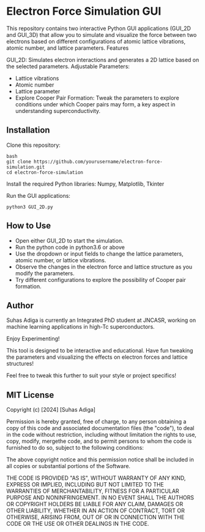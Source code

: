 # Electron Force Simulation GUI

This repository contains two interactive Python GUI applications (GUI_2D and GUI_3D) that allow you to simulate and visualize the force between two electrons based on different configurations of atomic lattice vibrations, atomic number, and lattice parameters.
Features

 GUI_2D: Simulates electron interactions and generates a 2D lattice based on the selected parameters.
    Adjustable Parameters:
   - Lattice vibrations
   - Atomic number
   - Lattice parameter
   - Explore Cooper Pair Formation: Tweak the parameters to explore conditions under which Cooper pairs may form, a key aspect in understanding superconductivity.

    

## Installation

Clone this repository:

    bash
    git clone https://github.com/yourusername/electron-force-simulation.git
    cd electron-force-simulation

Install the required Python libraries: Numpy, Matplotlib, Tkinter


Run the GUI applications:

    python3 GUI_2D.py
    
## How to Use


- Open either GUI_2D to start the simulation.
- Run the python code in python3.6 or above
- Use the dropdown or input fields to change the lattice parameters, atomic number, or lattice vibrations.
- Observe the changes in the electron force and lattice structure as you modify the parameters.
- Try different configurations to explore the possibility of Cooper pair formation.

## Author

Suhas Adiga is currently an Integrated PhD student at JNCASR, working on machine learning applications in high-Tc superconductors.

Enjoy Experimenting!

This tool is designed to be interactive and educational. Have fun tweaking the parameters and visualizing the effects on electron forces and lattice structures!

Feel free to tweak this further to suit your style or project specifics!


## MIT License

Copyright (c) [2024] [Suhas Adiga]

Permission is hereby granted, free of charge, to any person obtaining a copy
of this code and associated documentation files (the "code"), to deal
in the code without restriction, including without limitation the rights
to use, copy, modify, mergethe code, and to permit persons to whom the code is
furnished to do so, subject to the following conditions:

The above copyright notice and this permission notice shall be included in all
copies or substantial portions of the Software.

THE CODE IS PROVIDED "AS IS", WITHOUT WARRANTY OF ANY KIND, EXPRESS OR
IMPLIED, INCLUDING BUT NOT LIMITED TO THE WARRANTIES OF MERCHANTABILITY,
FITNESS FOR A PARTICULAR PURPOSE AND NONINFRINGEMENT. IN NO EVENT SHALL THE
AUTHORS OR COPYRIGHT HOLDERS BE LIABLE FOR ANY CLAIM, DAMAGES OR OTHER
LIABILITY, WHETHER IN AN ACTION OF CONTRACT, TORT OR OTHERWISE, ARISING FROM,
OUT OF OR IN CONNECTION WITH THE CODE OR THE USE OR OTHER DEALINGS IN THE
CODE.
